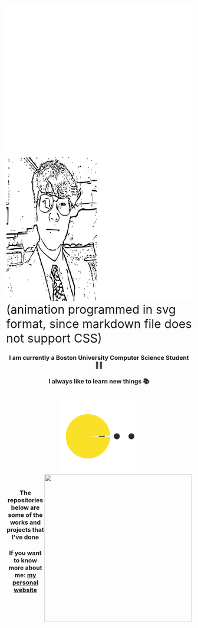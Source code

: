 <div align="center">
	<br>
	<a href="https://dev-haowei.pantheonsite.io/">
		<img src="header.svg" width="800" height="400" alt="The Header">
	</a>
	<br>
</div>
<div align="center">
<a href="https://dev-haowei.pantheonsite.io/">
		<img src="name.svg" width="800" height="400" alt="The Header">
	</a>
</div>
<font size='6' align= "right">(animation programmed in svg format, since markdown file does not support CSS)</font>
</p>
<h3 align="center" > I am currently a Boston University Computer Science Student	🧑‍🎓</h3>
<h3 align="center"> I always like to learn new things 📚</h3>
<div align="center">
	<br>
	<img src="https://raw.githubusercontent.com/Aniket965/Aniket965/master/pacman.svg?sanitize=true" width="200px" height="200px"/>
	<br>
	<img align="right"  style = "height:400px; width: 400px;" src="https://media.giphy.com/media/vFKqnCdLPNOKc/giphy.gif" width="200px" height="200px" />
	<br>
</div>
<h3 align="center">The repositories below are some of the works and projects that I've done</h3>
<h3 align="center">If you want to know more about me: <a href = "https://dev-haowei.pantheonsite.io/">my personal website</a></h3>

